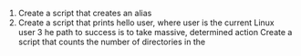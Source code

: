 1. Create a script that creates an alias
2. Create a script that prints hello user, where user is the current Linux user
3 he path to success is to take massive, determined action 
Create a script that counts the number of directories in the 
